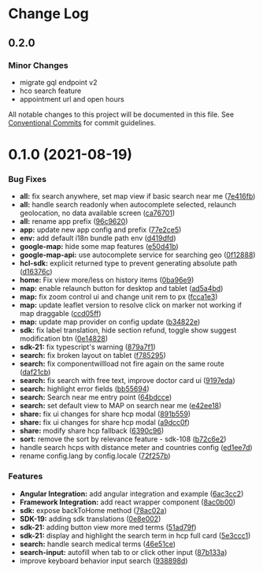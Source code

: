 # Change Log

## 0.2.0

### Minor Changes

- migrate gql endpoint v2
- hco search feature
- appointment url and open hours

All notable changes to this project will be documented in this file.
See [Conventional Commits](https://conventionalcommits.org) for commit guidelines.

# 0.1.0 (2021-08-19)

### Bug Fixes

- **all:** fix search anywhere, set map view if basic search near me ([7e416fb](https://gitlab.ekino.com/iqvia/onekey-sdk-web-lib/commit/7e416fb59b0163cad4cdf7f6091289a30f28e4a4))
- **all:** handle search readonly when autocomplete selected, relaunch geolocation, no data available screen ([ca76701](https://gitlab.ekino.com/iqvia/onekey-sdk-web-lib/commit/ca76701e997ff87d2b16d105ae81f354c786b176))
- **all:** rename app prefix ([96c9620](https://gitlab.ekino.com/iqvia/onekey-sdk-web-lib/commit/96c9620351a11b16f84576e79362eb242da40d47))
- **app:** update new app config and prefix ([77e2ce5](https://gitlab.ekino.com/iqvia/onekey-sdk-web-lib/commit/77e2ce55f96a5831fcb76a6236691a2da96b503f))
- **env:** add default i18n bundle path env ([d419dfd](https://gitlab.ekino.com/iqvia/onekey-sdk-web-lib/commit/d419dfd1e93ed3ab2cd3ad119b078545bd1ba1f1))
- **google-map:** hide some map features ([e50d41b](https://gitlab.ekino.com/iqvia/onekey-sdk-web-lib/commit/e50d41bcc8be81bff5182f093b041e0f43c3b7be))
- **google-map-api:** use autocomplete service for searching geo ([0f12888](https://gitlab.ekino.com/iqvia/onekey-sdk-web-lib/commit/0f1288885c0590594688e65d2c826031b0a7e439))
- **hcl-sdk:** explicit returned type to prevent generating absolute path ([d16376c](https://gitlab.ekino.com/iqvia/onekey-sdk-web-lib/commit/d16376c3614ec01feb6f8ef58506f77ce938a34c))
- **home:** Fix view more/less on history items ([0ba96e9](https://gitlab.ekino.com/iqvia/onekey-sdk-web-lib/commit/0ba96e9c351ee4dda4ee904aaa750bb342e7ea2c))
- **map:** enable relaunch button for desktop and tablet ([ad5a4bd](https://gitlab.ekino.com/iqvia/onekey-sdk-web-lib/commit/ad5a4bd00a8a607c11c144ab34d23b228e85b7ac))
- **map:** fix zoom control ui and change unit rem to px ([fcca1e3](https://gitlab.ekino.com/iqvia/onekey-sdk-web-lib/commit/fcca1e371dad378e0f5b6c6fb050572b0288188a))
- **map:** update leaflet version to resolve click on marker not working if map draggable ([ccd05ff](https://gitlab.ekino.com/iqvia/onekey-sdk-web-lib/commit/ccd05ff3ff5d3ac7a268bae48a0a6788627ea78d))
- **map:** update map provider on config update ([b34822e](https://gitlab.ekino.com/iqvia/onekey-sdk-web-lib/commit/b34822eb05ea5614da324a184382d7a053d00a81))
- **sdk:** fix label translation, hide section refund, toggle show suggest modification btn ([0e14828](https://gitlab.ekino.com/iqvia/onekey-sdk-web-lib/commit/0e14828ede50f21f81e6b73dc3a383fe0b4d1ba4))
- **sdk-21:** fix typescript's warning ([879a7f1](https://gitlab.ekino.com/iqvia/onekey-sdk-web-lib/commit/879a7f1e7a9fff4b21f9751315e32274112b2bf5))
- **search:** fix broken layout on tablet ([f785295](https://gitlab.ekino.com/iqvia/onekey-sdk-web-lib/commit/f785295a0aad04d89f5faf5e8f33bae3d08fdce5))
- **search:** fix componentwillload not fire again on the same route ([daf21cb](https://gitlab.ekino.com/iqvia/onekey-sdk-web-lib/commit/daf21cbcf765ed0e93991659690ee9530802176e))
- **search:** fix search with free text, improve doctor card ui ([9197eda](https://gitlab.ekino.com/iqvia/onekey-sdk-web-lib/commit/9197eda85778fa9364118239d3663712c261153a))
- **search:** highlight error fields ([bb55694](https://gitlab.ekino.com/iqvia/onekey-sdk-web-lib/commit/bb5569406b1ef08d3fd701bf29ee699e54e75a50))
- **search:** Search near me entry point ([64bdcce](https://gitlab.ekino.com/iqvia/onekey-sdk-web-lib/commit/64bdcce6e2b5e8d47c5991c681cf417fb9509b8a))
- **search:** set default view to MAP on search near me ([e42ee18](https://gitlab.ekino.com/iqvia/onekey-sdk-web-lib/commit/e42ee18cba927c0724f5ea1a98fdf1b92d6034b5))
- **share:** fix ui changes for share hcp modal ([891b559](https://gitlab.ekino.com/iqvia/onekey-sdk-web-lib/commit/891b559bc5b246b06f86ccb166a7c7a9359635ec))
- **share:** fix ui changes for share hcp modal ([a9dcc0f](https://gitlab.ekino.com/iqvia/onekey-sdk-web-lib/commit/a9dcc0f014d64ed03d28ee4fd4c592ca8a7ee724))
- **share:** modify share hcp fallback ([6390c96](https://gitlab.ekino.com/iqvia/onekey-sdk-web-lib/commit/6390c9629e6b2ed0aacfae815cbd8b55f3445972))
- **sort:** remove the sort by relevance feature - sdk-108 ([b72c6e2](https://gitlab.ekino.com/iqvia/onekey-sdk-web-lib/commit/b72c6e2c90a4bab9409032de4c1a1449e941c2b7))
- handle search hcps with distance meter and countries config ([ed1ee7d](https://gitlab.ekino.com/iqvia/onekey-sdk-web-lib/commit/ed1ee7d83c266ad3aea0f71bdeeeadfd5bd7ed6c))
- rename config.lang by config.locale ([72f257b](https://gitlab.ekino.com/iqvia/onekey-sdk-web-lib/commit/72f257ba61d3671b3623a25685fcaceec3378e8a))

### Features

- **Angular Integration:** add angular integration and example ([6ac3cc2](https://gitlab.ekino.com/iqvia/onekey-sdk-web-lib/commit/6ac3cc2ee320798e4158980bd82de05aeaaaf32a))
- **Framework Integration:** add react wrapper component ([8ac0b00](https://gitlab.ekino.com/iqvia/onekey-sdk-web-lib/commit/8ac0b006c3f29a17b547e103e81a75bc2215b3cc))
- **sdk:** expose backToHome method ([78ac02a](https://gitlab.ekino.com/iqvia/onekey-sdk-web-lib/commit/78ac02a5ff26bec1a9690aa7ab1cdd06a3e1fbbb))
- **SDK-19:** adding sdk translations ([0e8e002](https://gitlab.ekino.com/iqvia/onekey-sdk-web-lib/commit/0e8e0023221db17c9f65dd6247a9c4c1165474e9))
- **sdk-21:** adding button view more med terms ([51ad79f](https://gitlab.ekino.com/iqvia/onekey-sdk-web-lib/commit/51ad79f9df3883b0c62f40c91e74a10a4dcc96d8))
- **sdk-21:** display and highlight the search term in hcp full card ([5e3ccc1](https://gitlab.ekino.com/iqvia/onekey-sdk-web-lib/commit/5e3ccc11414bf5b8290fab7bdb2963833cf664f0))
- **search:** handle search medical terms ([46e51ce](https://gitlab.ekino.com/iqvia/onekey-sdk-web-lib/commit/46e51ce83f8b73e2eecf5f198685197a63afadcb))
- **search-input:** autofill when tab to or click other input ([87b133a](https://gitlab.ekino.com/iqvia/onekey-sdk-web-lib/commit/87b133a1d57d32e321fff64a8ecff002c1c5ffbe))
- improve keyboard behavior input search ([938898d](https://gitlab.ekino.com/iqvia/onekey-sdk-web-lib/commit/938898dd31fdd1381642515fce93cc2a888a1e8d))

